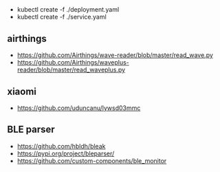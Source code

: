 
##
* kubectl create -f ./deployment.yaml
* kubectl create -f ./service.yaml

## airthings
* https://github.com/Airthings/wave-reader/blob/master/read_wave.py
* https://github.com/Airthings/waveplus-reader/blob/master/read_waveplus.py

## xiaomi
* https://github.com/uduncanu/lywsd03mmc

## BLE parser
* https://github.com/hbldh/bleak
* https://pypi.org/project/bleparser/
* https://github.com/custom-components/ble_monitor
